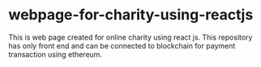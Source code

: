 # webpage-for-charity-using-reactjs
This is web page created for online charity using react js. This repository has only front end and can be connected to blockchain for payment transaction using ethereum.

